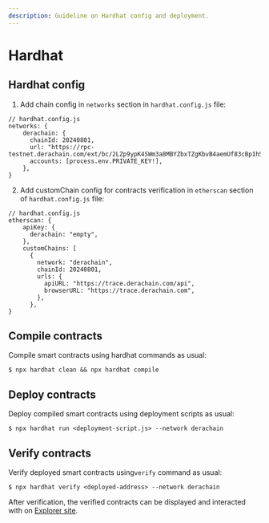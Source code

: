 ```yaml
---
description: Guideline on Hardhat config and deployment.
---
```


# Hardhat

## Hardhat config

1. Add chain config in `networks` section in `hardhat.config.js` file:

```
// hardhat.config.js
networks: {
    derachain: {
      chainId: 20240801,
      url: "https://rpc-testnet.derachain.com/ext/bc/2LZp9ypK4SWm3a8MBYZbxTZgKbvB4aemUf83cBp1hSnvP7SFiw/rpc",
      accounts: [process.env.PRIVATE_KEY!],
    },
}
```

2. Add customChain config for contracts verification in `etherscan` section of `hardhat.config.js` file:

```
// hardhat.config.js
etherscan: {
    apiKey: {
      derachain: "empty",
    },
    customChains: [
      {
        network: "derachain",
        chainId: 20240801,
        urls: {
          apiURL: "https://trace.derachain.com/api",
          browserURL: "https://trace.derachain.com",
        },
      },
}
```

## Compile contracts

Compile smart contracts using hardhat commands as usual:

```
$ npx hardhat clean && npx hardhat compile
```

## Deploy contracts

Deploy compiled smart contracts using deployment scripts as usual:

```
$ npx hardhat run <deployment-script.js> --network derachain
```

## Verify contracts

Verify deployed smart contracts using`verify` command as usual:

```
$ npx hardhat verify <deployed-address> --network derachain
```

After verification, the verified contracts can be displayed and interacted with on [Explorer site](https://trace.derachain.com/).
